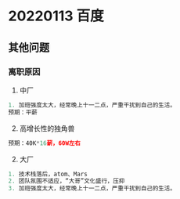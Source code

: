 # 20220113 百度

## 其他问题
### 离职原因
1. 中厂  
```js
1. 加班强度太大，经常晚上十一二点，严重干扰到自己的生活。
预期：平薪
```

2. 高增长性的独角兽
```js
预期：40K*16薪，60W左右
```

2. 大厂
```js
1. 技术栈落后，atom、Mars
2. 团队氛围不适应，“大哥”文化盛行，压抑
3. 加班强度太大，经常晚上十一二点，严重干扰到自己的生活。
```